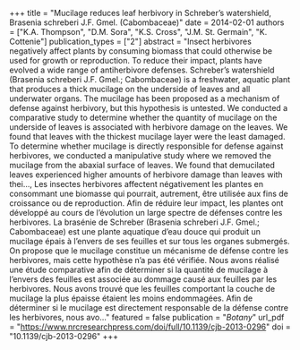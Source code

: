 +++
title = "Mucilage reduces leaf herbivory in Schreber’s watershield, Brasenia schreberi J.F. Gmel. (Cabombaceae)"
date = 2014-02-01
authors = ["K.A. Thompson", "D.M. Sora", "K.S. Cross", "J.M. St. Germain", "K. Cottenie"]
publication_types = ["2"]
abstract = "Insect herbivores negatively affect plants by consuming biomass that could otherwise be used for growth or reproduction. To reduce their impact, plants have evolved a wide range of antiherbivore defenses. Schreber’s watershield (Brasenia schreberi J.F. Gmel.; Cabombaceae) is a freshwater, aquatic plant that produces a thick mucilage on the underside of leaves and all underwater organs. The mucilage has been proposed as a mechanism of defense against herbivory, but this hypothesis is untested. We conducted a comparative study to determine whether the quantity of mucilage on the underside of leaves is associated with herbivore damage on the leaves. We found that leaves with the thickest mucilage layer were the least damaged. To determine whether mucilage is directly responsible for defense against herbivores, we conducted a manipulative study where we removed the mucilage from the abaxial surface of leaves. We found that demucilated leaves experienced higher amounts of herbivore damage than leaves with thei..., Les insectes herbivores affectent négativement les plantes en consommant une biomasse qui pourrait, autrement, être utilisée aux fins de croissance ou de reproduction. Afin de réduire leur impact, les plantes ont développé au cours de l’évolution un large spectre de défenses contre les herbivores. La brasénie de Schreber (Brasenia schreberi J.F. Gmel.; Cabombaceae) est une plante aquatique d’eau douce qui produit un mucilage épais à l’envers de ses feuilles et sur tous les organes submergés. On propose que le mucilage constitue un mécanisme de défense contre les herbivores, mais cette hypothèse n’a pas été vérifiée. Nous avons réalisé une étude comparative afin de déterminer si la quantité de mucilage à l’envers des feuilles est associée au dommage causé aux feuilles par les herbivores. Nous avons trouvé que les feuilles comportant la couche de mucilage la plus épaisse étaient les moins endommagées. Afin de déterminer si le mucilage est directement responsable de la défense contre les herbivores, nous avo..."
featured = false
publication = "*Botany*"
url_pdf = "https://www.nrcresearchpress.com/doi/full/10.1139/cjb-2013-0296"
doi = "10.1139/cjb-2013-0296"
+++

